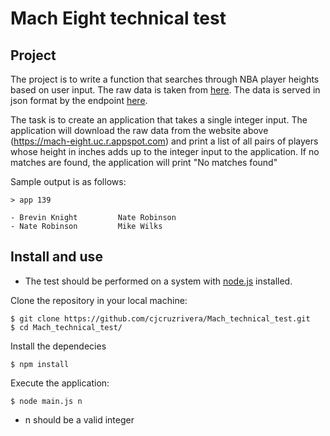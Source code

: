 
# Mach Eight technical test

## Project

The project is to write a function that searches through NBA player heights
based on user input. The raw data is taken from
[here](https://www.openintro.org/data/index.php?data=nba_heights).  The data is
served in json format by the endpoint
[here](https://mach-eight.uc.r.appspot.com/).

The task is to create an application that takes a single integer input. The
application will download the raw data from the website above
(https://mach-eight.uc.r.appspot.com) and print a list of all pairs of players
whose height in inches adds up to the integer input to the application. If no
matches are found, the application will print "No matches found"

Sample output is as follows:
```
> app 139

- Brevin Knight         Nate Robinson
- Nate Robinson         Mike Wilks
```

## Install and use
* The test should be performed on a system with [node.js](https://nodejs.org/es/) installed.

Clone the repository in your local machine:

```shell
$ git clone https://github.com/cjcruzrivera/Mach_technical_test.git
$ cd Mach_technical_test/
```

Install the dependecies

```shell
$ npm install
```

Execute the application:

```shell
$ node main.js n
```
* n should be a valid integer




